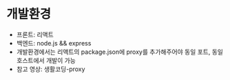 # 개발환경
- 프론트: 리액트
- 백엔드: node.js && express
- 개발환경에서는 리액트의 package.json에 proxy를 추가해주어야 동일 포트, 동일 호스트에서 개발이 가능
- 참고 영상: 생활코딩-proxy
